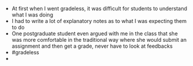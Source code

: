 - At first when I went gradeless, it was difficult for students to understand what I was doing
- I had to write a lot of explanatory notes as to what I was expecting them to do
- One postgraduate student even argued with me in the class that she was more comfortable in the traditional way where she would submit an assignment and then get a grade, never have to look at feedbacks
- #gradeless
-